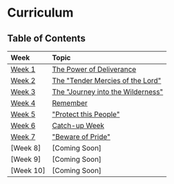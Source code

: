 # Curriculum

## Table of Contents

Week | Topic
:---|:---
[Week 1](weeks/week-1.md) | [The Power of Deliverance](weeks/week-1.md)
[Week 2](weeks/week-2.md) | [The "Tender Mercies of the Lord"](weeks/week-2.md)
[Week 3](weeks/week-3.md) | [The "Journey into the Wilderness"](weeks/week-3.md)
[Week 4](weeks/week-4.md) | [Remember](weeks/week-4.md)
[Week 5](weeks/week-5.md) | ["Protect this People"](weeks/week-5.md)
[Week 6](weeks/week-6.md) | [Catch-up Week](weeks/week-6.md)
[Week 7](weeks/week-7.md) | ["Beware of Pride"](weeks/week-7.md)
[Week 8] | [Coming Soon]
[Week 9] | [Coming Soon]
[Week 10] | [Coming Soon]
